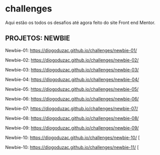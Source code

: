 # challenges
 
 Aqui estão os todos os desafios até agora feito do site Front end Mentor.

## PROJETOS: NEWBIE
Newbie-01: https://diogoduzac.github.io/challenges/newbie-01/ 

Newbie-02: https://diogoduzac.github.io/challenges/newbie-02/ 

Newbie-03: https://diogoduzac.github.io/challenges/newbie-03/ 

Newbie-04: https://diogoduzac.github.io/challenges/newbie-04/ 

Newbie-05: https://diogoduzac.github.io/challenges/newbie-05/ 

Newbie-06: https://diogoduzac.github.io/challenges/newbie-06/ 

Newbie-07: https://diogoduzac.github.io/challenges/newbie-07/

Newbie-08: https://diogoduzac.github.io/challenges/newbie-08/ 

Newbie-09: https://diogoduzac.github.io/challenges/newbie-09/ 

Newbie-10: https://diogoduzac.github.io/challenges/newbie-10/ [

Newbie-10: https://diogoduzac.github.io/challenges/newbie-11/ [
